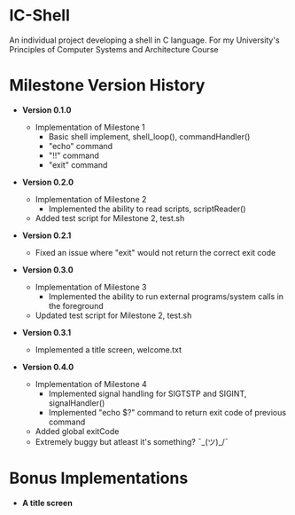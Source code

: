 # IC-Shell

An individual project developing a shell in C language. For my University's Principles of Computer Systems and Architecture Course


# Milestone Version History #

* __Version 0.1.0__
    * Implementation of Milestone 1
       * Basic shell implement, shell_loop(), commandHandler()
       * "echo" command
       * "!!" command
       * "exit" command

* __Version 0.2.0__
  * Implementation of Milestone 2
    * Implemented the ability to read scripts, scriptReader()
  * Added test script for Milestone 2, test.sh

* __Version 0.2.1__
  * Fixed an issue where "exit" would not return the correct exit code

* __Version 0.3.0__
  * Implementation of Milestone 3
    * Implemented the ability to run external programs/system calls in the foreground
  * Updated test script for Milestone 2, test.sh

* __Version 0.3.1__
  * Implemented a title screen, welcome.txt
  
* __Version 0.4.0__
  * Implementation of Milestone 4
    * Implemented signal handling for SIGTSTP and SIGINT, signalHandler()
    * Implemented "echo $?" command to return exit code of previous command
  * Added global exitCode
  * Extremely buggy but atleast it's something? ¯\_(ツ)_/¯

# Bonus Implementations #

* __A title screen__

